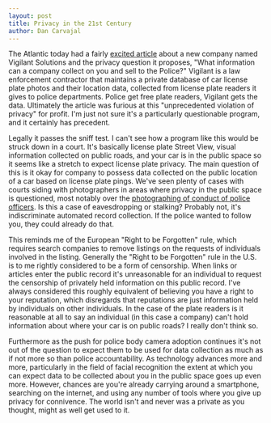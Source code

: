 ```yaml
---
layout: post
title: Privacy in the 21st Century
author: Dan Carvajal
---
```

The Atlantic today had a fairly [excited article](http://www.theatlantic.com/politics/archive/2016/01/vigilant-solutions-surveillance/427047/) about a new company named Vigilant Solutions and the privacy question it proposes, "What information can a company collect on you and sell to the Police?" Vigilant is a law enforcement contractor that maintains a private database of car license plate photos and their location data, collected from license plate readers it gives to police departments. Police get free plate readers, Vigilant gets the data. Ultimately the article was furious at this "unprecedented violation of privacy" for profit. I'm just not sure it's a particularly questionable program, and it certainly has precedent.

Legally it passes the sniff test. I can't see how a program like this would be struck down in a court. It's basically license plate Street View, visual information collected on public roads, and your car is in the public space so it seems like a stretch to expect license plate privacy. The main question of this is it okay for company to possess data collected on the public location of a car based on license plate pings. We've seen plenty of cases with courts siding with photographers in areas where privacy in the public space is questioned, most notably over the [photographing of conduct of police officers](http://www.theatlantic.com/technology/archive/2015/04/what-to-say-when-the-police-tell-you-to-stop-filming-them/391610/). Is this a case of eavesdropping or stalking? Probably not, it's indiscriminate automated record collection. If the police wanted to follow you, they could already do that.

This reminds me of the European "Right to be Forgotten" rule, which requires search companies to remove listings on the requests of individuals involved in the listing. Generally the "Right to be Forgotten" rule in the U.S. is to me rightly considered to be a form of censorship. When links or articles enter the public record it's unreasonable for an individual to request the censorship of privately held information on this public record. I've always considered this roughly equivalent of believing you have a right to your reputation, which disregards that reputations are just information held by individuals on other individuals. In the case of the plate readers is it reasonable at all to say an individual (in this case a company) can't hold information about where your car is on public roads? I really don't think so.

Furthermore as the push for police body camera adoption continues it's not out of the question to expect them to be used for data collection as much as if not more so than police accountability. As technology advances more and more, particularly in the field of facial recognition the extent at which you can expect data to be collected about you in the public space goes up even more. However, chances are you're already  carrying around a smartphone, searching on the internet, and using any number of tools where you give up privacy for connivence. The world isn't and never was a private as you thought, might as well get used to it.
